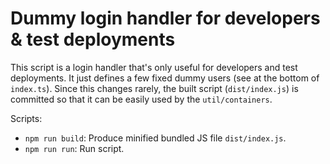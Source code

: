 # Dummy login handler for developers & test deployments

This script is a login handler that's only useful for developers and test deployments.
It just defines a few fixed dummy users (see at the bottom of `index.ts`).
Since this changes rarely, the built script (`dist/index.js`) is committed so that it can be easily used by the `util/containers`.

Scripts:
- `npm run build`: Produce minified bundled JS file `dist/index.js`.
- `npm run run`: Run script.
